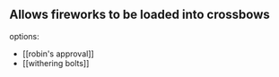 Allows fireworks to be loaded into crossbows
--- 
options:
- [[robin's approval]]
- [[withering bolts]]